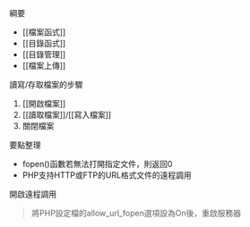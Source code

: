 綱要
- [[檔案函式]]
- [[目錄函式]]
- [[目錄管理]]
- [[檔案上傳]]

讀寫/存取檔案的步驟
1. [[開啟檔案]]
2. [[讀取檔案]]/[[寫入檔案]]
3. 關閉檔案

要點整理
- fopen()函數若無法打開指定文件，則返回0
- PHP支持HTTP或FTP的URL格式文件的遠程調用

開啟遠程調用
>將PHP設定檔的allow_url_fopen選項設為On後，重啟服務器